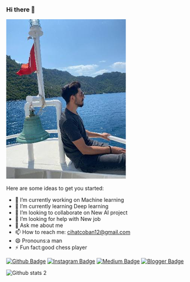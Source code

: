 ### Hi there 👋


<img src="https://github.com/cihatcoban/cihatcoban/blob/main/200218.jpg" width="auto">

Here are some ideas to get you started:

- 🔭 I’m currently working on Machine learning
- 🌱 I’m currently learning Deep learning
- 👯 I’m looking to collaborate on  New AI project
- 🤔 I’m looking for help with  New job
- 💬 Ask me about  me
- 📫 How to reach me: cihatcoban12@gmail.com
- 😄 Pronouns:a man
- ⚡ Fun fact:good chess player

[![Github Badge](https://img.shields.io/badge/-Github-000?style=quare&labelColor=000&logo=Github&logoColor=white&link=https://github.com/cihatcoban)](https://github.com/cihatcoban) 
[![Instagram Badge](https://img.shields.io/badge/-Instagram-C13584?style=flat-quare&labelColor=C13584&logo=instagram&logoColor=white&link=link)](link) 
[![Medium Badge](https://img.shields.io/badge/-Medium-757575?style=flat-quare&labelColor=757575&logo=Medium&logoColor=white&link=link)](link) 
[![Blogger Badge](https://img.shields.io/badge/-Blogger-FF9800?style=flat-quare&labelColor=FF9800&logo=Blogger&logoColor=white&link=link)](link)



![Github stats 2](https://github-readme-stats.vercel.app/api?username=cihatcoban&show_icons=true&theme=radical)
